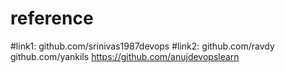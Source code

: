 # reference
#link1: 
github.com/srinivas1987devops
#link2: 
github.com/ravdy
github.com/yankils
https://github.com/anujdevopslearn
